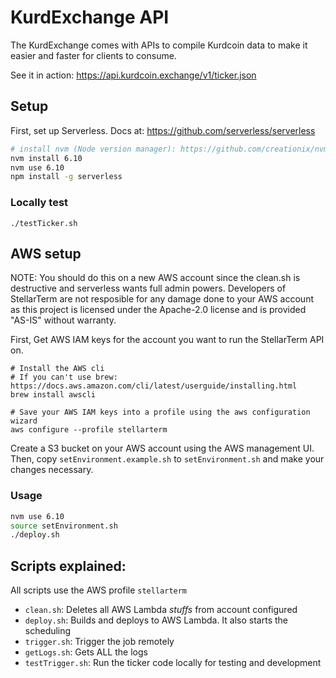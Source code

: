 # KurdExchange API
The KurdExchange comes with APIs to compile Kurdcoin data to make it easier and faster for clients to consume.

See it in action: https://api.kurdcoin.exchange/v1/ticker.json

## Setup
First, set up Serverless. Docs at: https://github.com/serverless/serverless

```sh
# install nvm (Node version manager): https://github.com/creationix/nvm#installation
nvm install 6.10
nvm use 6.10
npm install -g serverless
```

### Locally test
```
./testTicker.sh
```

## AWS setup
NOTE: You should do this on a new AWS account since the clean.sh is destructive and serverless wants full admin powers. Developers of StellarTerm are not resposible for any damage done to your AWS account as this project is licensed under the Apache-2.0 license and is provided "AS-IS" without warranty.

First, Get AWS IAM keys for the account you want to run the StellarTerm API on.

```
# Install the AWS cli
# If you can't use brew: https://docs.aws.amazon.com/cli/latest/userguide/installing.html
brew install awscli

# Save your AWS IAM keys into a profile using the aws configuration wizard
aws configure --profile stellarterm
```

Create a S3 bucket on your AWS account using the AWS management UI. Then, copy `setEnvironment.example.sh` to `setEnvironment.sh` and make your changes necessary.

### Usage
```sh
nvm use 6.10
source setEnvironment.sh
./deploy.sh
```

## Scripts explained:
All scripts use the AWS profile `stellarterm`
- `clean.sh`: Deletes all AWS Lambda _stuffs_ from account configured
- `deploy.sh`: Builds and deploys to AWS Lambda. It also starts the scheduling
- `trigger.sh`: Trigger the job remotely
- `getLogs.sh`: Gets ALL the logs
- `testTrigger.sh`: Run the ticker code locally for testing and development
